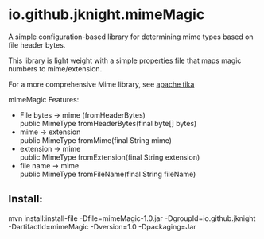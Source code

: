 # io.github.jknight.mimeMagic


A simple configuration-based library for determining mime types based on file header bytes.

This library is light weight with a simple [properties file](src/main/resources/mime.properties) that maps magic numbers to mime/extension.

For a more comprehensive Mime library, see [apache tika](https://tika.apache.org/)

mimeMagic Features:

* File bytes -> mime (fromHeaderBytes)  
  public MimeType fromHeaderBytes(final byte[] bytes)
* mime -> extension  
  public MimeType fromMime(final String mime)
* extension -> mime  
  public MimeType fromExtension(final String extension)
* file name -> mime  
  public MimeType fromFileName(final String fileName)

## Install:
 mvn install:install-file -Dfile=mimeMagic-1.0.jar -DgroupId=io.github.jknight -DartifactId=mimeMagic -Dversion=1.0  -Dpackaging=Jar
